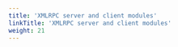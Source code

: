 ```yaml
---
title: 'XMLRPC server and client modules'
linkTitle: 'XMLRPC server and client modules'
weight: 21
---
```

